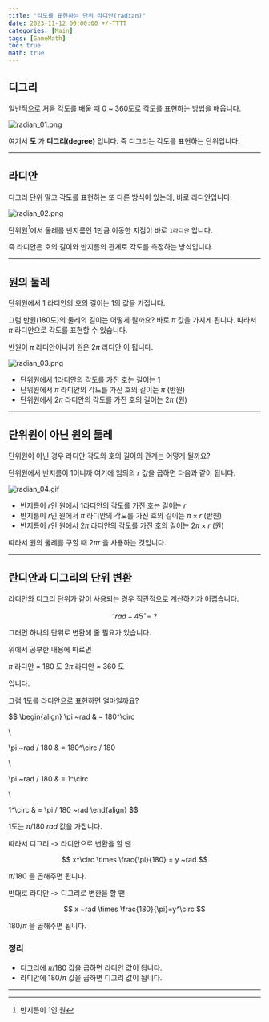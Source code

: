 ```yaml
---
title: "각도를 표현하는 단위 라디안(radian)"
date: 2023-11-12 00:00:00 +/-TTTT
categories: [Main]
tags: [GameMath]
toc: true
math: true
---
```


## 디그리

일반적으로 처음 각도를 배울 때 0 ~ 360도로 각도를 표현하는 방법을 배웁니다.

![radian_01.png](https://1drv.ms/i/c/faa1d6b4af8fb38d/IQQ8SnTD-_7UQ45OoCbyXHA6Ab0neZCpWs85xgBBS2yDvzw?width=720&height=560)

여기서 **도** 가 **디그리(degree)** 입니다. 즉 디그리는 각도를 표현하는 단위입니다.

---

## 라디안

디그리 단위 말고 각도를 표현하는 또 다른 방식이 있는데, 바로 라디안입니다.

![radian_02.png](https://1drv.ms/i/c/faa1d6b4af8fb38d/IQRnH11eS_mdSKHJRAOf9ryrAcUMyqB2pDFp2C4NTiKlWKw?width=720&height=560)


단위원[^unitcircle]에서 둘레를 반지름인 1만큼 이동한 지점이 바로 `1라디안` 입니다.

즉 라디안은 호의 길이와 반지름의 관계로 각도를 측정하는 방식입니다.

---

## 원의 둘레 

단위원에서 1 라디안의 호의 길이는 1의 값을 가집니다.

그럼 반원(180도)의 둘레의 길이는 어떻게 될까요? 바로 $\pi$ 값을 가지게 됩니다. 따라서 $\pi$ 라디안으로 각도를 표현할 수 있습니다.

반원이 $\pi$ 라디안이니까 원은 $2\pi$ 라디안 이 됩니다.

![radian_03.png](https://1drv.ms/i/c/faa1d6b4af8fb38d/IQQ1lyJzYKIbQJW7uiJa_cFgAYtU9cCZehp3fY0VAfRp7mY?width=720&height=560)

- 단위원에서 1라디안의 각도를 가진 호는 길이는 1
- 단위원에서 $\pi$ 라디안의 각도를 가진 호의 길이는 $\pi$ (반원)
- 단위원에서 $2\pi$ 라디안의 각도를 가진 호의 길이는 $2\pi$ (원)

---

## 단위원이 아닌 원의 둘레

단위원이 아닌 경우 라디안 각도와 호의 길이의 관계는 어떻게 될까요?

단위원에서 반지름이 1이니까 여기에 임의의 $r$ 값을 곱하면 다음과 같이 됩니다.

![radian_04.gif](https://1drv.ms/i/c/faa1d6b4af8fb38d/IQSB83EQ-92LRp6jeIle4htCARee-4SZLPbTFCGuIMBL8Wg?width=1024)

- 반지름이 $r$인 원에서 1라디안의 각도를 가진 호는 길이는 $r$
- 반지름이 $r$인 원에서 $\pi$ 라디안의 각도를 가진 호의 길이는 $\pi \times r$ (반원)
- 반지름이 $r$인 원에서 $2\pi$ 라디안의 각도를 가진 호의 길이는 $2\pi \times r$ (원)

따라서 원의 둘레를 구할 때 $2 \pi r$ 을 사용하는 것입니다.

---

## 란디안과 디그리의 단위 변환

라디안와 디그리 단위가 같이 사용되는 경우 직관적으로 계산하기가 어렵습니다.

$$
1rad + 45^\circ = ~?
$$

그러면 하나의 단위로 변환해 줄 필요가 있습니다.

위에서 공부한 내용에 따르면 

$\pi$ 라디안 = 180 도
$2\pi$ 라디안 = 360 도

입니다.

그럼 1도를 라디안으로 표현하면 얼마일까요?

$$
\begin{align}
\pi ~rad & = 180^\circ

\\

\pi ~rad / 180 & = 180^\circ / 180

\\

\pi ~rad / 180 & = 1^\circ

\\

1^\circ & = \pi / 180 ~rad
\end{align}
$$

1도는 $\pi / 180 ~rad$ 값을 가집니다.

따라서 디그리 -> 라디안으로 변환을 할 땐

$$
x^\circ \times \frac{\pi}{180} = y ~rad
$$

$\pi / 180$ 을 곱해주면 됩니다.

반대로 라디안 -> 디그리로 변환을 할 땐

$$
x ~rad \times \frac{180}{\pi}=y^\circ
$$

$180 / \pi$ 을 곱해주면 됩니다.

### 정리

- 디그리에 $\pi / 180$ 값을 곱하면 라디안 값이 됩니다.
- 라디안에 $180 / \pi$ 값을 곱하면 디그리 값이 됩니다.

---

[^unitcircle]: 반지름이 1인 원
